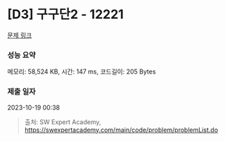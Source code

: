 # [D3] 구구단2 - 12221 

[문제 링크](https://swexpertacademy.com/main/code/problem/problemDetail.do?contestProbId=AXpz3dravpQDFATi) 

### 성능 요약

메모리: 58,524 KB, 시간: 147 ms, 코드길이: 205 Bytes

### 제출 일자

2023-10-19 00:38



> 출처: SW Expert Academy, https://swexpertacademy.com/main/code/problem/problemList.do